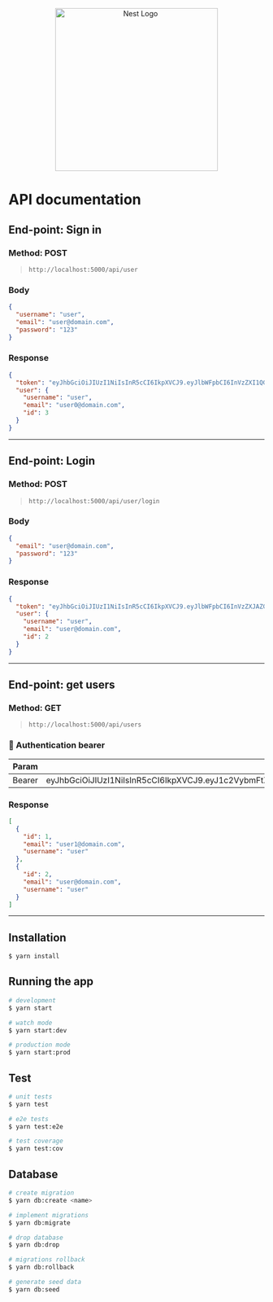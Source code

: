 <p align="center">
  <a href="http://nestjs.com/" target="blank"><img src="https://nestjs.com/img/logo_text.svg" width="320" alt="Nest Logo" /></a>
</p>

[circleci-image]: https://img.shields.io/circleci/build/github/nestjs/nest/master?token=abc123def456
[circleci-url]: https://circleci.com/gh/nestjs/nest

# API documentation

## End-point: Sign in

### Method: **POST**

> ```
> http://localhost:5000/api/user
> ```

### Body

```json
{
  "username": "user",
  "email": "user@domain.com",
  "password": "123"
}
```

### Response

```json
{
  "token": "eyJhbGciOiJIUzI1NiIsInR5cCI6IkpXVCJ9.eyJlbWFpbCI6InVzZXI1QGRvbWFpbi5jb20iLCJzdWIiOjYsImlhdCI6MTYzMzQ2Njg0N30.K6oZD5sJs3IqbhUxB6hzKdSHSAgDxPuPJV-uW8m6jm0",
  "user": {
    "username": "user",
    "email": "user0@domain.com",
    "id": 3
  }
}
```

---

## End-point: Login

### Method: POST

> ```
> http://localhost:5000/api/user/login
> ```

### Body

```json
{
  "email": "user@domain.com",
  "password": "123"
}
```

### Response

```json
{
  "token": "eyJhbGciOiJIUzI1NiIsInR5cCI6IkpXVCJ9.eyJlbWFpbCI6InVzZXJAZG9tYWluLmNvbSIsInN1YiI6MiwiaWF0IjoxNjMxNDgyNzQzfQ.YSu-v_ksq_bhWhOLcunXBdrz3Y_vsxD_OfLiysN873o",
  "user": {
    "username": "user",
    "email": "user@domain.com",
    "id": 2
  }
}
```

---

## End-point: get users

### Method: GET

> ```
> http://localhost:5000/api/users
> ```

### 🔑 Authentication bearer

| Param  | value                                                                                                                                        | Type   |
| ------ | -------------------------------------------------------------------------------------------------------------------------------------------- | ------ |
| Bearer | eyJhbGciOiJIUzI1NiIsInR5cCI6IkpXVCJ9.eyJ1c2VybmFtZSI6InVzZXIiLCJzdWIiOjIsImlhdCI6MTYzMTQ4MDQwOX0.pBqLdEOg8_45fSdSRtOYWRsAeiDd1kOzWxmN7O9i9L8 | string |

### Response

```json
[
  {
    "id": 1,
    "email": "user1@domain.com",
    "username": "user"
  },
  {
    "id": 2,
    "email": "user@domain.com",
    "username": "user"
  }
]
```

---

## Installation

```bash
$ yarn install
```

## Running the app

```bash
# development
$ yarn start

# watch mode
$ yarn start:dev

# production mode
$ yarn start:prod
```

## Test

```bash
# unit tests
$ yarn test

# e2e tests
$ yarn test:e2e

# test coverage
$ yarn test:cov
```

## Database

```bash
# create migration
$ yarn db:create <name>

# implement migrations
$ yarn db:migrate

# drop database
$ yarn db:drop

# migrations rollback
$ yarn db:rollback

# generate seed data
$ yarn db:seed
```
